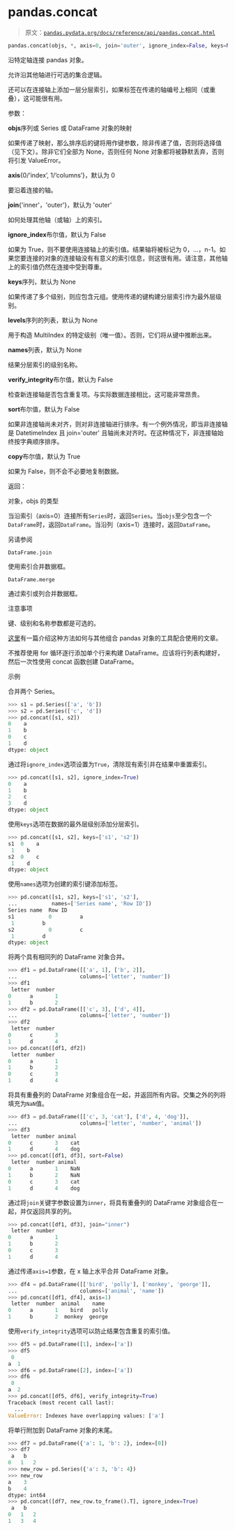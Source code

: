 # pandas.concat

> 原文：[`pandas.pydata.org/docs/reference/api/pandas.concat.html`](https://pandas.pydata.org/docs/reference/api/pandas.concat.html)

```py
pandas.concat(objs, *, axis=0, join='outer', ignore_index=False, keys=None, levels=None, names=None, verify_integrity=False, sort=False, copy=None)
```

沿特定轴连接 pandas 对象。

允许沿其他轴进行可选的集合逻辑。

还可以在连接轴上添加一层分层索引，如果标签在传递的轴编号上相同（或重叠），这可能很有用。

参数：

**objs**序列或 Series 或 DataFrame 对象的映射

如果传递了映射，那么排序后的键将用作键参数，除非传递了值，否则将选择值（见下文）。除非它们全部为 None，否则任何 None 对象都将被静默丢弃，否则将引发 ValueError。

**axis**{0/’index’, 1/’columns’}，默认为 0

要沿着连接的轴。

**join**{'inner'，'outer'}，默认为 'outer'

如何处理其他轴（或轴）上的索引。

**ignore_index**布尔值，默认为 False

如果为 True，则不要使用连接轴上的索引值。结果轴将被标记为 0，…，n-1。如果您要连接的对象的连接轴没有有意义的索引信息，则这很有用。请注意，其他轴上的索引值仍然在连接中受到尊重。

**keys**序列，默认为 None

如果传递了多个级别，则应包含元组。使用传递的键构建分层索引作为最外层级别。

**levels**序列的列表，默认为 None

用于构造 MultiIndex 的特定级别（唯一值）。否则，它们将从键中推断出来。

**names**列表，默认为 None

结果分层索引的级别名称。

**verify_integrity**布尔值，默认为 False

检查新连接轴是否包含重复项。与实际数据连接相比，这可能非常昂贵。

**sort**布尔值，默认为 False

如果非连接轴尚未对齐，则对非连接轴进行排序。有一个例外情况，即当非连接轴是 DatetimeIndex 且 join='outer' 且轴尚未对齐时。在这种情况下，非连接轴始终按字典顺序排序。

**copy**布尔值，默认为 True

如果为 False，则不会不必要地复制数据。

返回：

对象，objs 的类型

当沿索引（axis=0）连接所有`Series`时，返回`Series`。当`objs`至少包含一个`DataFrame`时，返回`DataFrame`。当沿列（axis=1）连接时，返回`DataFrame`。

另请参阅

`DataFrame.join`

使用索引合并数据框。

`DataFrame.merge`

通过索引或列合并数据框。

注意事项

键、级别和名称参数都是可选的。

[这里](https://pandas.pydata.org/pandas-docs/stable/user_guide/merging.html)有一篇介绍这种方法如何与其他组合 pandas 对象的工具配合使用的文章。

不推荐使用 for 循环逐行添加单个行来构建 DataFrame。应该将行列表构建好，然后一次性使用 concat 函数创建 DataFrame。

示例

合并两个 Series。

```py
>>> s1 = pd.Series(['a', 'b'])
>>> s2 = pd.Series(['c', 'd'])
>>> pd.concat([s1, s2])
0    a
1    b
0    c
1    d
dtype: object 
```

通过将`ignore_index`选项设置为`True`，清除现有索引并在结果中重置索引。

```py
>>> pd.concat([s1, s2], ignore_index=True)
0    a
1    b
2    c
3    d
dtype: object 
```

使用`keys`选项在数据的最外层级别添加分层索引。

```py
>>> pd.concat([s1, s2], keys=['s1', 's2'])
s1  0    a
 1    b
s2  0    c
 1    d
dtype: object 
```

使用`names`选项为创建的索引键添加标签。

```py
>>> pd.concat([s1, s2], keys=['s1', 's2'],
...           names=['Series name', 'Row ID'])
Series name  Row ID
s1           0         a
 1         b
s2           0         c
 1         d
dtype: object 
```

将两个具有相同列的 DataFrame 对象合并。

```py
>>> df1 = pd.DataFrame([['a', 1], ['b', 2]],
...                    columns=['letter', 'number'])
>>> df1
 letter  number
0      a       1
1      b       2
>>> df2 = pd.DataFrame([['c', 3], ['d', 4]],
...                    columns=['letter', 'number'])
>>> df2
 letter  number
0      c       3
1      d       4
>>> pd.concat([df1, df2])
 letter  number
0      a       1
1      b       2
0      c       3
1      d       4 
```

将具有重叠列的 DataFrame 对象组合在一起，并返回所有内容。交集之外的列将填充为`NaN`值。

```py
>>> df3 = pd.DataFrame([['c', 3, 'cat'], ['d', 4, 'dog']],
...                    columns=['letter', 'number', 'animal'])
>>> df3
 letter  number animal
0      c       3    cat
1      d       4    dog
>>> pd.concat([df1, df3], sort=False)
 letter  number animal
0      a       1    NaN
1      b       2    NaN
0      c       3    cat
1      d       4    dog 
```

通过将`join`关键字参数设置为`inner`，将具有重叠列的 DataFrame 对象组合在一起，并仅返回共享的列。

```py
>>> pd.concat([df1, df3], join="inner")
 letter  number
0      a       1
1      b       2
0      c       3
1      d       4 
```

通过传递`axis=1`参数，在 x 轴上水平合并 DataFrame 对象。

```py
>>> df4 = pd.DataFrame([['bird', 'polly'], ['monkey', 'george']],
...                    columns=['animal', 'name'])
>>> pd.concat([df1, df4], axis=1)
 letter  number  animal    name
0      a       1    bird   polly
1      b       2  monkey  george 
```

使用`verify_integrity`选项可以防止结果包含重复的索引值。

```py
>>> df5 = pd.DataFrame([1], index=['a'])
>>> df5
 0
a  1
>>> df6 = pd.DataFrame([2], index=['a'])
>>> df6
 0
a  2
>>> pd.concat([df5, df6], verify_integrity=True)
Traceback (most recent call last):
  ...
ValueError: Indexes have overlapping values: ['a'] 
```

将单行附加到 DataFrame 对象的末尾。

```py
>>> df7 = pd.DataFrame({'a': 1, 'b': 2}, index=[0])
>>> df7
 a   b
0   1   2
>>> new_row = pd.Series({'a': 3, 'b': 4})
>>> new_row
a    3
b    4
dtype: int64
>>> pd.concat([df7, new_row.to_frame().T], ignore_index=True)
 a   b
0   1   2
1   3   4 
```
